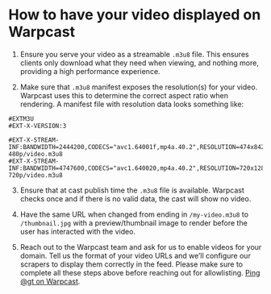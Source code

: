 # How to have your video displayed on Warpcast

1. Ensure you serve your video as a streamable `.m3u8` file. This ensures clients only download what they need when viewing, and nothing more, providing a high performance experience.

2. Make sure that `.m3u8` manifest exposes the resolution(s) for your video. Warpcast uses this to determine the correct aspect ratio when rendering. A manifest file with resolution data looks something like:

```
#EXTM3U
#EXT-X-VERSION:3

#EXT-X-STREAM-INF:BANDWIDTH=2444200,CODECS="avc1.64001f,mp4a.40.2",RESOLUTION=474x842
480p/video.m3u8
#EXT-X-STREAM-INF:BANDWIDTH=4747600,CODECS="avc1.640020,mp4a.40.2",RESOLUTION=720x1280
720p/video.m3u8
```

3. Ensure that at cast publish time the `.m3u8` file is available. Warpcast checks once and if there is no valid data, the cast will show no video.

4. Have the same URL when changed from ending in `/my-video.m3u8` to `/thumbnail.jpg` with a preview/thumbnail image to render before the user has interacted with the video.

5. Reach out to the Warpcast team and ask for us to enable videos for your domain. Tell us the format of your video URLs and we’ll configure our scrapers to display them correctly in the feed. Please make sure to complete all these steps above before reaching out for allowlisting. [Ping @gt on Warpcast](https://warpcast.com/~/inbox/create/302?text=Completed%20video%20setup).

